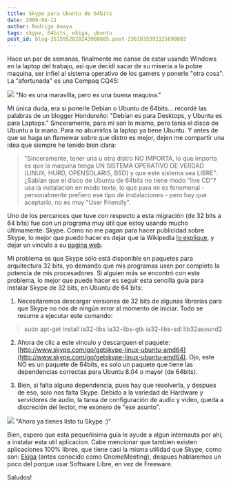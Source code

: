 ```yaml
---
title: Skype para Ubuntu de 64bits
date: 2009-04-11
author: Rodrigo Amaya
tags: skype, 64bits, ekiga, ubuntu
post_id: blog-3515952828243908885.post-2361935392325699883
---
```


Hace un par de semanas, finalmente me canse de estar usando Windows en la laptop del trabajo, así que decidí sacar de su miseria a la pobre maquina, ser infiel al sistema operativo de los gamers y ponerle "otra cosa". La "afortunada" es una Compaq CQ45:

[![](https://1.bp.blogspot.com/_ayvorITawE4/SeCqtek1PKI/AAAAAAAAB74/svXCN-J6Q7I/s320/CQ50.jpg)](https://1.bp.blogspot.com/_ayvorITawE4/SeCqtek1PKI/AAAAAAAAB74/svXCN-J6Q7I/s1600-h/CQ50.jpg)
"No es una maravilla, pero
es una buena maquina."

Mi única duda, era si ponerle Debian o Ubuntu de 64bits... recordé las palabras de un blogger Hondureño: "Debian es para Desktops, y Ubuntu es para Laptops." Sinceramente, para mi son lo mismo, pero tenia el disco de Ubuntu a la mano. Para no aburrirlos la laptop ya tiene Ubuntu. Y antes de que se haga un flamewar sobre que distro es mejor, dejen me compartir una idea que siempre he tenido bien clara:
>
> "Sinceramente, tener una u otra distro NO IMPORTA, lo que importa es que la maquina tenga UN
> SISTEMA OPERATIVO DE VERDAD (LINUX, HURD, OPENSOLARIS, BSD) y que este sistema sea
> LIBRE".
¿Sabían que el disco de Ubuntu de 64bits no tiene modo "live CD"? usa la instalación en modo texto, lo que para mi es fenomenal - personalmente prefiero ese tipo de instalaciones - pero hay que aceptarlo, no es muy "User Friendly".

Uno de los percances que tuve con respecto a esta migración (de 32 bits a 64 bits) fue con un programa muy útil que estoy usando mucho últimamente: Skype. Como no me pagan para hacer publicidad sobre Skype, lo mejor que puedo hacer es dejar que la Wikipedia [lo explique](http://en.wikipedia.org/wiki/Skype), y dejar un vinculo a su [pagina web](http://www.skype.com/).

Mi problema es que Skype sólo está disponible en paquetes para arquitectura 32 bits, yo demando que mis programas usen por completo la potencia de mis procesadores. Si alguien más se encontró con este problema, lo mejor que puede hacer es seguir esta sencilla guía para instalar Skype de 32 bits, en Ubuntu de 64 bits:

1. Necesitaremos descargar versiones de 32 bits de algunas librerías para que Skype no nos de ningún error al momento de iniciar. Todo se resume a ejecutar este comando:

> sudo
> apt-get install ia32-libs ia32-libs-gtk ia32-libs-sdl lib32asound2
2. Ahora de clic a este vinculo y descarguen el paquete: [http://www.skype.com/go/getskype-linux-ubuntu-amd64](http://www.skype.com/go/getskype-linux-ubuntu-amd64). Ojo, este NO es un paquete de 64bits, es solo un paquete que tiene las dependencias correctas para Ubuntu 8.04 o mayor (de 64bits).

3. Bien, si falta alguna dependencia, pues hay que resolverla, y despues de eso, solo nos falta Skype. Debido a la variedad de Hardware y servidores de audio, la tarea de configuración de audio y video, queda a discreción del lector, me exonero de "ese asunto".

[![](https://2.bp.blogspot.com/_ayvorITawE4/SeCuv0vAxjI/AAAAAAAAB8A/sQTbI4_0sBc/s320/skypeme_big.png)](https://2.bp.blogspot.com/_ayvorITawE4/SeCuv0vAxjI/AAAAAAAAB8A/sQTbI4_0sBc/s1600-h/skypeme_big.png)
"Ahora ya tienes listo tu
Skype :)"

Bien, espero que esta pequeñisima guía le ayude a algun internauta por ahi, a instalar esta util aplicacion. Cabe mencionar que tambien existen aplicaciones 100% libres, que tiene casi la misma utilidad que Skype, como son: [Ekiga](http://www.gnomemeeting.org/) (antes conocido como GnomeMeeting), despues hablaremos un poco del porque usar Software Libre, en vez de Freeware.

Saludos!